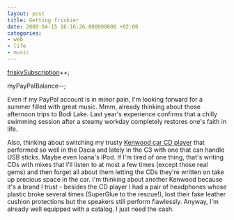 ```yaml
---
layout: post
title: Getting friskier
date: 2008-04-15 16:16:26.000000000 +02:00
categories:
- web
- life
- music
---
```

<a href="http://www.friskyradio.com/store/item4/">friskySubscription</a>++;

myPayPalBalance--;

Even if my PayPal account is in minor pain, I'm looking forward for a summer filled with great music. Mmm, already thinking about those  afternoon trips to Bodi Lake. Last year's experience confirms that a chilly swimming session after a steamy workday completely restores one's faith in life.

Also, thinking about switching my trusty <a href="http://www.flickr.com/photos/janos/2410281391/">Kenwood car CD player</a> that performed so well in the Dacia and lately in the C3 with one that can handle USB sticks. Maybe even Ioana's iPod. If I'm tired of one thing, that's writing CDs with mixes that I'll listen to at most a few times (except those real gems) and then forget all about them letting the CDs they're written on take up precious space in the car. I'm thinking about another Kenwood because it's a brand I trust - besides the CD player I had a pair of headphones whose plastic broke several times (SuperGlue to the rescue!), lost their fake leather cushion protections but the speakers still perform flawlessly. Anyway, I'm already well equipped with a catalog. I just need the cash.
